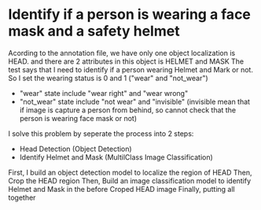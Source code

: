 # Identify  if a person is wearing a face mask and a safety helmet
Acording to the annotation file, we have only one object localization is HEAD. and there are 2 attributes in this object is HELMET and MASK
The test says that I need to identify if a person wearing Helmet and Mark or not. So I set the wearing status is 0 and 1 ("wear" and "not_wear")
  - "wear" state include "wear right" and "wear wrong"
  - "not_wear" state include  "not wear" and "invisible" (invisible mean that if image is capture a person from behind, so cannot check that the person is wearing face mask or not)
 
 I solve this problem by seperate the process into 2 steps:
  - Head Detection (Object Detection)
  - Identify Helmet and Mask (MultilClass Image Classification)
  
 First, I build an object detection model to localize the region of HEAD
 Then, Crop the HEAD region
 Then, Build an image classification model to identify Helmet and Mask in the before Croped HEAD image
 Finally, putting all together
